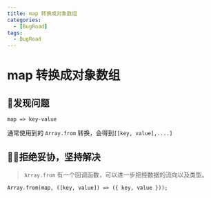 ```yaml
---
title: map 转换成对象数组
categories:
  - [BugRoad]
tags: 
  - BugRoad
---
```


# map 转换成对象数组

## 🤔发现问题

`map => key-value`

通常使用到的 `Array.from` 转换，会得到`[[key, value],....]`

## 🙅‍♂️拒绝妥协，坚持解决

> `Array.from` 有一个回调函数，可以进一步把控数据的流向以及类型。

`Array.from(map, ([key, value]) => ({ key, value }));`